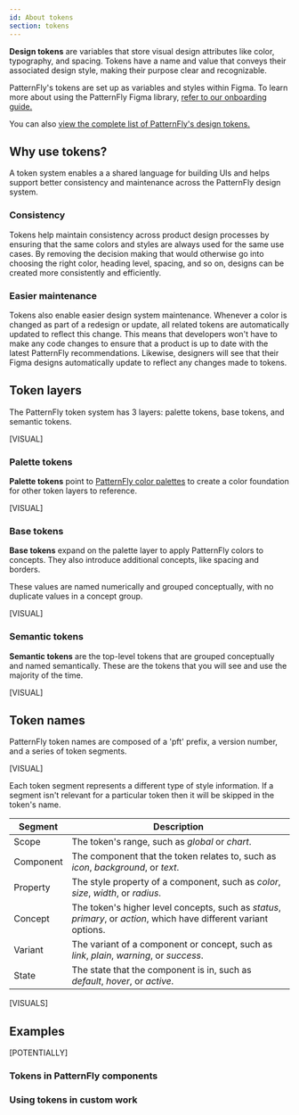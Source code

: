 ```yaml
---
id: About tokens
section: tokens
--- 
```


**Design tokens** are variables that store visual design attributes like color, typography, and spacing. Tokens have a name and value that conveys their associated design style, making their purpose clear and recognizable. 

PatternFly's tokens are set up as variables and styles within Figma. To learn more about using the PatternFly Figma library, [refer to our onboarding guide.](/get-started/design#figma-library)

You can also [view the complete list of PatternFly's design tokens.](/tokens/patternfly-tokens)

## Why use tokens? 

A token system enables a a shared language for building UIs and helps support better consistency and maintenance across the PatternFly design system.

### Consistency 
Tokens help maintain consistency across product design processes by ensuring that the same colors and styles are always used for the same use cases. By removing the decision making that would otherwise go into choosing the right color, heading level, spacing, and so on, designs can be created more consistently and efficiently.

### Easier maintenance
Tokens also enable easier design system maintenance. Whenever a color is changed as part of a redesign or update, all related tokens are automatically updated to reflect this change. This means that developers won't have to make any code changes to ensure that a product is up to date with the latest PatternFly recommendations. Likewise, designers will see that their Figma designs automatically update to reflect any changes made to tokens.

## Token layers

The PatternFly token system has 3 layers: palette tokens, base tokens, and semantic tokens. 

[VISUAL]

### Palette tokens

**Palette tokens** point to [PatternFly color palettes](/design-foundations/colors#patternfly-palettes) to create a color foundation for other token layers to reference. 

[VISUAL]

### Base tokens

**Base tokens** expand on the palette layer to apply PatternFly colors to concepts. They also introduce additional concepts, like spacing and borders.

These values are named numerically and grouped conceptually, with no duplicate values in a concept group.

[VISUAL]

### Semantic tokens

**Semantic tokens** are the top-level tokens that are grouped conceptually and named semantically. These are the tokens that you will see and use the majority of the time.

[VISUAL]

## Token names

PatternFly token names are composed of a 'pft' prefix, a version number, and a series of token segments.

[VISUAL]

Each token segment represents a different type of style information. If a segment isn't relevant for a particular token then it will be skipped in the token's name. 

| **Segment** | **Description** |
| --- | --- |
| Scope | The token's range, such as *global* or *chart*.
| Component | The component that the token relates to, such as *icon*, *background*, or *text*.
| Property | The style property of a component, such as *color*, *size*, *width*, or *radius*.
| Concept | The token's higher level concepts, such as *status*, *primary*, or *action*, which have different variant options.
| Variant | The variant of a component or concept, such as *link*, *plain*, *warning*, or *success*.
| State | The state that the component is in, such as *default*, *hover*, or *active*.

[VISUALS]

## Examples

[POTENTIALLY]

### Tokens in PatternFly components

### Using tokens in custom work
